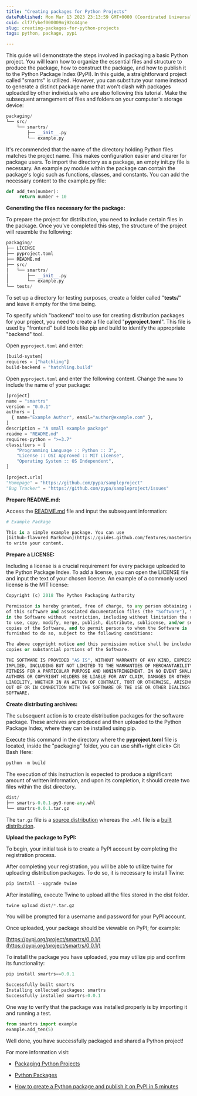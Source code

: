 ```yaml
---
title: "Creating packages for Python Projects"
datePublished: Mon Mar 13 2023 23:13:59 GMT+0000 (Coordinated Universal Time)
cuid: clf7fybef000009mj92c44gne
slug: creating-packages-for-python-projects
tags: python, package, pypi

---
```


This guide will demonstrate the steps involved in packaging a basic Python project. You will learn how to organize the essential files and structure to produce the package, how to construct the package, and how to publish it to the Python Package Index (PyPI). In this guide, a straightforward project called "smartrs" is utilized. However, you can substitute your name instead to generate a distinct package name that won't clash with packages uploaded by other individuals who are also following this tutorial. Make the subsequent arrangement of files and folders on your computer's storage device:

```python
packaging/
└── src/
    └── smartrs/
        ├── __init__.py
        └── example.py
```

It's recommended that the name of the directory holding Python files matches the project name. This makes configuration easier and clearer for package users. To import the directory as a package, an empty init.py file is necessary. An example.py module within the package can contain the package's logic such as functions, classes, and constants. You can add the necessary content to the example.py file:

```python
def add_ten(number):
     return number + 10
```

**Generating the files necessary for the package:**

To prepare the project for distribution, you need to include certain files in the package. Once you've completed this step, the structure of the project will resemble the following:

```python
packaging/
├── LICENSE
├── pyproject.toml
├── README.md
├── src/
│   └── smartrs/
│       ├── __init__.py
│       └── example.py
└── tests/
```

To set up a directory for testing purposes, create a folder called "**tests/**" and leave it empty for the time being.

To specify which "backend" tool to use for creating distribution packages for your project, you need to create a file called "**pyproject.toml**". This file is used by "frontend" build tools like pip and build to identify the appropriate "backend" tool.

Open `pyproject.toml` and enter:

```python
[build-system]
requires = ["hatchling"]
build-backend = "hatchling.build"
```

Open `pyproject.toml` and enter the following content. Change the `name` to include the name of your package:

```python
[project]
name = "smartrs"
version = "0.0.1"
authors = [
  { name="Example Author", email="author@example.com" },
]
description = "A small example package"
readme = "README.md"
requires-python = ">=3.7"
classifiers = [
    "Programming Language :: Python :: 3",
    "License :: OSI Approved :: MIT License",
    "Operating System :: OS Independent",
]

[project.urls]
"Homepage" = "https://github.com/pypa/sampleproject"
"Bug Tracker" = "https://github.com/pypa/sampleproject/issues"
```

**Prepare README.md:**

Access the [README.md](http://README.md) file and input the subsequent information:

```python
# Example Package

This is a simple example package. You can use
[Github-flavored Markdown](https://guides.github.com/features/mastering-markdown/)
to write your content.
```

**Prepare a LICENSE:**

Including a license is a crucial requirement for every package uploaded to the Python Package Index. To add a license, you can open the LICENSE file and input the text of your chosen license. An example of a commonly used license is the MIT license:

```python
Copyright (c) 2018 The Python Packaging Authority

Permission is hereby granted, free of charge, to any person obtaining a copy
of this software and associated documentation files (the "Software"), to deal
in the Software without restriction, including without limitation the rights
to use, copy, modify, merge, publish, distribute, sublicense, and/or sell
copies of the Software, and to permit persons to whom the Software is
furnished to do so, subject to the following conditions:

The above copyright notice and this permission notice shall be included in all
copies or substantial portions of the Software.

THE SOFTWARE IS PROVIDED "AS IS", WITHOUT WARRANTY OF ANY KIND, EXPRESS OR
IMPLIED, INCLUDING BUT NOT LIMITED TO THE WARRANTIES OF MERCHANTABILITY,
FITNESS FOR A PARTICULAR PURPOSE AND NONINFRINGEMENT. IN NO EVENT SHALL THE
AUTHORS OR COPYRIGHT HOLDERS BE LIABLE FOR ANY CLAIM, DAMAGES OR OTHER
LIABILITY, WHETHER IN AN ACTION OF CONTRACT, TORT OR OTHERWISE, ARISING FROM,
OUT OF OR IN CONNECTION WITH THE SOFTWARE OR THE USE OR OTHER DEALINGS IN THE
SOFTWARE.
```

**Create distributing archives:**

The subsequent action is to create distribution packages for the software package. These archives are produced and then uploaded to the Python Package Index, where they can be installed using pip.

Execute this command in the directory where the **pyproject.toml** file is located, inside the "packaging" folder, you can use shift+right click&gt; Git Bash Here:

```python
python -m build
```

The execution of this instruction is expected to produce a significant amount of written information, and upon its completion, it should create two files within the dist directory.

```python
dist/
├── smartrs-0.0.1-py3-none-any.whl
└── smartrs-0.0.1.tar.gz
```

The `tar.gz` file is a [source distribution](https://packaging.python.org/en/latest/glossary/#term-Source-Distribution-or-sdist) whereas the `.whl` file is a [built distribution](https://packaging.python.org/en/latest/glossary/#term-Built-Distribution).

**Upload the package to PyPI:**

To begin, your initial task is to create a PyPI account by completing the registration process.

After completing your registration, you will be able to utilize twine for uploading distribution packages. To do so, it is necessary to install Twine:

```python
pip install --upgrade twine
```

After installing, execute Twine to upload all the files stored in the dist folder.

```python
twine upload dist/*.tar.gz
```

You will be prompted for a username and password for your PyPI account.

Once uploaded, your package should be viewable on PyPI; for example:

[https://pypi.org/project/smartrs/0.0.1/](https://pypi.org/project/smartrs/0.0.1/)

To install the package you have uploaded, you may utilize pip and confirm its functionality:

```python
pip install smartrs==0.0.1
```

```python
Successfully built smartrs 
Installing collected packages: smartrs 
Successfully installed smartrs-0.0.1
```

One way to verify that the package was installed properly is by importing it and running a test.

```python
from smartrs import example
example.add_ten(5)
```

Well done, you have successfully packaged and shared a Python project!

For more information visit:

* [Packaging Python Projects](https://packaging.python.org/en/latest/tutorials/packaging-projects/)
    
* [Python Packages](https://www.tutorialsteacher.com/python/python-package)
    
* [How to create a Python package and publish it on PyPI in 5 minutes](https://www.youtube.com/watch?v=EIwLZiTuYoA)